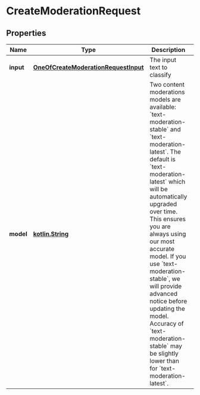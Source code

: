 # CreateModerationRequest

## Properties
Name | Type | Description | Notes
------------ | ------------- | ------------- | -------------
**input** | [**OneOfCreateModerationRequestInput**](OneOfCreateModerationRequestInput.md) | The input text to classify | 
**model** | [**kotlin.String**](.md) | Two content moderations models are available: &#x60;text-moderation-stable&#x60; and &#x60;text-moderation-latest&#x60;.  The default is &#x60;text-moderation-latest&#x60; which will be automatically upgraded over time. This ensures you are always using our most accurate model. If you use &#x60;text-moderation-stable&#x60;, we will provide advanced notice before updating the model. Accuracy of &#x60;text-moderation-stable&#x60; may be slightly lower than for &#x60;text-moderation-latest&#x60;.  |  [optional]

